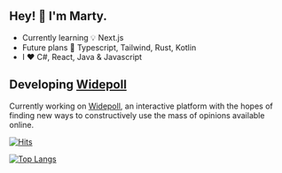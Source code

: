 ## Hey! 👾 I'm Marty.

* Currently learning 💡 Next.js
* Future plans 🚀 Typescript, Tailwind, Rust, Kotlin
* I ❤️ C#, React, Java & Javascript

## Developing [Widepoll](http://widepoll.com/) 
Currently working on [Widepoll](http://widepoll.com/), an interactive platform with the hopes of finding new ways to constructively use the mass of opinions available online.

[![Hits](https://hits.seeyoufarm.com/api/count/incr/badge.svg?url=https%3A%2F%2Fgithub.com%2Fmxrty&count_bg=%2379C83D&title_bg=%23555555&icon=&icon_color=%23E7E7E7&title=Visits&edge_flat=false)](https://hits.seeyoufarm.com)

[![Top Langs](https://github-readme-stats.vercel.app/api/top-langs/?username=mxrty&layout=compact&theme=react&langs_count=10&hide=sass)](https://github.com/anuraghazra/github-readme-stats)
